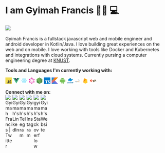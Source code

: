 # I am Gyimah Francis 👋🏾 💻

<img src="https://media-exp1.licdn.com/dms/image/C4E16AQEvw2ByrYhTFw/profile-displaybackgroundimage-shrink_350_1400/0?e=1609372800&v=beta&t=_i1ApGfe-tFzl9rcdM7DvIVoKc2HAzR1DFxVkF9_bSU">

Gyimah Francis is a fullstack javascript web and mobile engineer and android developer in Kotlin/Java. I love building great experiences on the web and on mobile. I love working with tools like Docker and Kubernetes and integrations with cloud systems. Currently pursing a computer engineering degree at [KNUST](https://www.knust.edu.gh/).

**Tools and Languages I'm currently working with:**  

<code><img height="20" src="https://raw.githubusercontent.com/github/explore/80688e429a7d4ef2fca1e82350fe8e3517d3494d/topics/javascript/javascript.png"></code>
<code><img height="20" src="https://raw.githubusercontent.com/github/explore/80688e429a7d4ef2fca1e82350fe8e3517d3494d/topics/vue/vue.png"></code>
<code><img height="20" src="https://raw.githubusercontent.com/github/explore/80688e429a7d4ef2fca1e82350fe8e3517d3494d/topics/react/react.png"></code>
<code><img height="20" src="https://raw.githubusercontent.com/github/explore/5c058a388828bb5fde0bcafd4bc867b5bb3f26f3/topics/graphql/graphql.png"></code>
<code><img height="20" src="https://raw.githubusercontent.com/github/explore/80688e429a7d4ef2fca1e82350fe8e3517d3494d/topics/nodejs/nodejs.png"></code>
<code><img height="20" src="https://raw.githubusercontent.com/github/explore/80688e429a7d4ef2fca1e82350fe8e3517d3494d/topics/typescript/typescript.png"></code>
<code><img height="20" src="https://raw.githubusercontent.com/github/explore/80688e429a7d4ef2fca1e82350fe8e3517d3494d/topics/kotlin/kotlin.png"></code>
<code><img height="20" src="https://raw.githubusercontent.com/github/explore/80688e429a7d4ef2fca1e82350fe8e3517d3494d/topics/android/android.png"></code>
<code><img height="20" src="https://raw.githubusercontent.com/github/explore/80688e429a7d4ef2fca1e82350fe8e3517d3494d/topics/docker/docker.png"></code>
<code><img height="20" src="https://raw.githubusercontent.com/github/explore/80688e429a7d4ef2fca1e82350fe8e3517d3494d/topics/mysql/mysql.png"></code>
<code><img height="20" src="https://raw.githubusercontent.com/github/explore/80688e429a7d4ef2fca1e82350fe8e3517d3494d/topics/firebase/firebase.png"></code>
<code><img height="20" src="https://raw.githubusercontent.com/github/explore/80688e429a7d4ef2fca1e82350fe8e3517d3494d/topics/git/git.png"></code>

**Connect with me on:**  
<a href="https://twitter.com/fgyimah883">
  <img align="left" alt="Gyimah Francis | Twitter" width="22px" src="https://cdn.jsdelivr.net/npm/simple-icons@v3/icons/twitter.svg" />
</a>
<a href="https://www.linkedin.com/in/francis-gyimah/">
  <img align="left" alt="Gyimah's LinkedIn" width="22px" src="https://cdn.jsdelivr.net/npm/simple-icons@v3/icons/linkedin.svg" />
</a>
<a href="https://facebook.com/fgyimah883">
  <img align="left" alt="Gyimah's Telegram" width="22px" src="https://cdn.jsdelivr.net/npm/simple-icons@v3/icons/facebook.svg" />
</a>
<a href="https://www.instagram.com/francisco_lyrisis">
  <img align="left" alt="Gyimah's Instagram" width="22px" src="https://cdn.jsdelivr.net/npm/simple-icons@v3/icons/instagram.svg" />
</a>
<a href="https://stackoverflow.com/users/10484208/gyimah-francis">
  <img align="left" alt="gyimah's Stackoverflow" width="22px" src="https://cdn.jsdelivr.net/npm/simple-icons@v3/icons/stackoverflow.svg" />
</a>
<a href="https://francisgyimah.tech">
  <img align="left" alt="Gyimah's Website" width="22px" src="https://cdn.jsdelivr.net/npm/simple-icons@v3/icons/googleearth.svg" />
</a>
